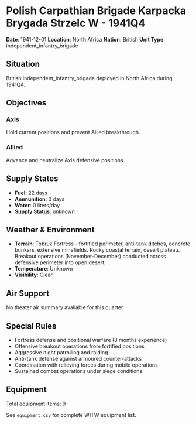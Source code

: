 # Polish Carpathian Brigade Karpacka Brygada Strzelc W - 1941Q4

**Date**: 1941-12-01
**Location**: North Africa
**Nation**: British
**Unit Type**: independent_infantry_brigade

## Situation

British independent_infantry_brigade deployed in North Africa during 1941Q4.

## Objectives

### Axis
Hold current positions and prevent Allied breakthrough.

### Allied
Advance and neutralize Axis defensive positions.

## Supply States

- **Fuel**: 22 days
- **Ammunition**: 0 days
- **Water**: 0 liters/day
- **Supply Status**: unknown

## Weather & Environment

- **Terrain**: Tobruk Fortress - fortified perimeter, anti-tank ditches, concrete bunkers, extensive minefields. Rocky coastal terrain, desert plateau. Breakout operations (November-December) conducted across defensive perimeter into open desert.
- **Temperature**: Unknown
- **Visibility**: Clear

## Air Support

No theater air summary available for this quarter

## Special Rules

- Fortress defense and positional warfare (8 months experience)
- Offensive breakout operations from fortified positions
- Aggressive night patrolling and raiding
- Anti-tank defense against armoured counter-attacks
- Coordination with relieving forces during mobile operations
- Sustained combat operations under siege conditions

## Equipment

Total equipment items: 9

See `equipment.csv` for complete WITW equipment list.
